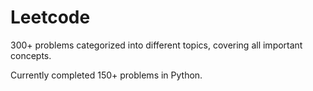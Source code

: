 # Leetcode


300+ problems categorized into different topics, covering all important concepts.

Currently completed 150+ problems in Python.
